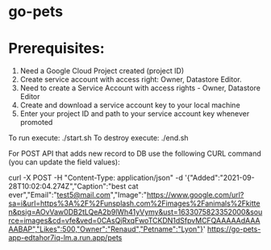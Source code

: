 # go-pets
# Prerequisites:
1. Need a Google Cloud Project created (project ID)
2. Create service account with access right: Owner, Datastore Editor.
3. Need to create a Service Account with access rights - Owner, Datastore Editor
4. Create and download a service account key to your local machine
5. Enter your project ID and path to your service account key whenever promoted


 
To run execute: ./start.sh 
To destroy execute: ./end.sh


For POST API that adds new record to DB use the following CURL command (you can update the field values):

curl -X POST -H "Content-Type: application/json"  -d '{"Added":"2021-09-28T10:02:04.274Z","Caption":"best cat ever","Email":"test5@mail.com","Image":"https://www.google.com/url?sa=i&url=https%3A%2F%2Funsplash.com%2Fimages%2Fanimals%2Fkitten&psig=AOvVaw0DB2tLQeA2b9lWh41yVymy&ust=1633075823352000&source=images&cd=vfe&ved=0CAsQjRxqFwoTCKDN1dSfpvMCFQAAAAAdAAAAABAP","Likes":500,"Owner":"Renaud","Petname":"Lyon"}' https://go-pets-app-edtahor7iq-lm.a.run.app/pets
